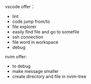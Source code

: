 vscode offer：
- lint
- code jump from/to
- file explorer
- easily find file and go to somefile
- ssh connection
- file word in workspace
- debug

nvim offer:
- to debug
- make message smaller
- create directory and file in nvim-tree
